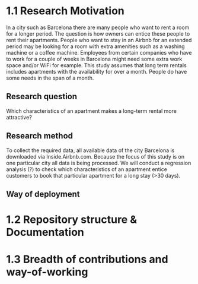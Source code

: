 # 1.1 Research Motivation
In a city such as Barcelona there are many people who want to rent a room for a longer period. The question is how owners can entice these people to rent their apartments. People who want to stay in an Airbnb for an extended period may be looking for a room with extra amenities such as a washing machine or a coffee machine. Employees from certain companies who have to work for a couple of weeks in Barcelona might need some extra work space and/or WiFi for example. This study assumes that long term rentals includes apartments with the availability for over a month. People do have some needs in the span of a month. 
## Research question
Which characteristics of an apartment makes a long-term rental more attractive?
## Research method
To collect the required data, all available data of the city Barcelona is downloaded via Inside.Airbnb.com. Because the focus of this study is on one particular city all data is being processed. We will conduct a regression analysis (?) to check which characteristics of an apartment entice customers to book that particular apartment for a long stay (>30 days).
## Way of deployment


# 1.2 Repository structure & Documentation

# 1.3 Breadth of contributions and way-of-working

